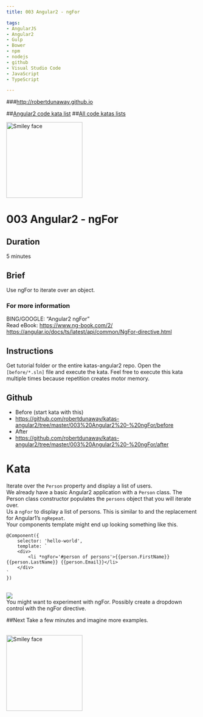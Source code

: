 ```yaml
---
title: 003 Angular2 - ngFor

tags: 
- AngularJS
- Angular2
- Gulp
- Bower
- npm
- nodejs
- github
- Visual Studio Code
- JavaScript
- TypeScript

---
```


###http://robertdunaway.github.io

##[Angular2 code kata list](http://mycodekatas.github.io/angular2.html)
##[All code katas lists](http://mycodekatas.github.io/)

 <img src="https://raw.githubusercontent.com/robertdunaway/katas-angular2/master/katas-Angular2-logo.png" alt="Smiley face" height="200" width="200"> 

# 003 Angular2 - ngFor

## Duration
5 minutes

## Brief
Use ngFor to iterate over an object.

### For more information 
BING/GOOGLE: “Angular2 ngFor”
<br>
Read eBook: https://www.ng-book.com/2/
<br>
https://angular.io/docs/ts/latest/api/common/NgFor-directive.html


## Instructions
Get tutorial folder or the entire katas-angular2 repo.
Open the `[before/*.sln]` file and execute the kata.
Feel free to execute this kata multiple times because repetition creates motor memory.

## Github
 - Before (start kata with this)
  - https://github.com/robertdunaway/katas-angular2/tree/master/003%20Angular2%20-%20ngFor/before
 - After
  - https://github.com/robertdunaway/katas-angular2/tree/master/003%20Angular2%20-%20ngFor/after


# Kata

Iterate over the `Person` property and display a list of users.
<br>
We already have a basic Angular2 application with a `Person` class.  The Person class constructor populates the `persons` object that you will iterate over.
<br>
Us a `ngFor` to display a list of persons.  This is similar to and the replacement for Angular1’s `ngRepeat`.
<br>
Your components template might end up looking something like this.
<br>
```
@Component({
    selector: 'hello-world',
    template: `
    <div>
        <li *ngFor='#person of persons'>{{person.FirstName}} {{person.LastName}} {{person.Email}}</li>
    </div>
`
})

```
<br>
 <img src="https://raw.githubusercontent.com/robertdunaway/katas-angular2/master/003%20Angular2%20-%20ngFor/1.png"> 
<br>
You might want to experiment with ngFor.  Possibly create a dropdown control with the ngFor directive.


##Next
Take a few minutes and imagine more examples. 

<br>

 <img src="https://raw.githubusercontent.com/robertdunaway/katas-angular2/master/katas-Angular2-logo.png" alt="Smiley face" height="200" width="200"> 